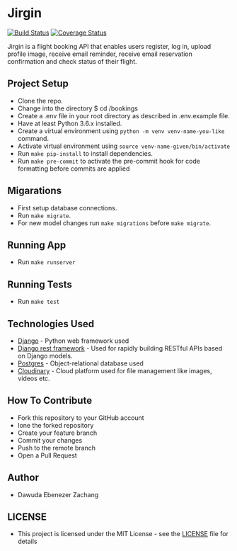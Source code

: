
# Jirgin

[![Build Status](https://travis-ci.org/zachang/jirgin.svg?branch=develop)](https://travis-ci.org/zachang/jirgin)
[![Coverage Status](https://coveralls.io/repos/github/zachang/jirgin/badge.svg?branch=develop)](https://coveralls.io/github/zachang/jirgin?branch=develop)

Jirgin is a flight booking API that enables users register, log in, upload profile image, receive email reminder, receive email reservation confirmation and check status of their flight.

## Project Setup

- Clone the repo.
- Change into the directory $ cd /bookings
- Create a .env file in your root directory as described in .env.example file.
- Have at least Python 3.6.x installed.
- Create a virtual environment using `python -m venv venv-name-you-like` command.
- Activate virtual environment using `source venv-name-given/bin/activate`
- Run `make pip-install` to install dependencies.
- Run `make pre-commit` to activate the pre-commit hook for code formatting before commits are applied

## Migarations

- First setup database connections.
- Run `make migrate`.
- For new model changes run `make migrations` before `make migrate`.

## Running App

- Run `make runserver`

## Running Tests

- Run `make test`

## Technologies Used

- [Django](https://www.djangoproject.com/) - Python web framework used
- [Django rest framework](https://www.django-rest-framework.org/) - Used for rapidly building RESTful APIs based on Django models.
- [Postgres](https://www.postgresql.org/) - Object-relational database used
- [Cloudinary](https://cloudinary.com/) - Cloud platform used for file management like images, videos etc.

## How To Contribute
- Fork this repository to your GitHub account
- lone the forked repository
- Create your feature branch
- Commit your changes
- Push to the remote branch
- Open a Pull Request

## Author
- Dawuda Ebenezer Zachang

## LICENSE
- This project is licensed under the MIT License - see the [LICENSE](https://github.com/zachang/jirgin/blob/develop/LICENSE) file for details
